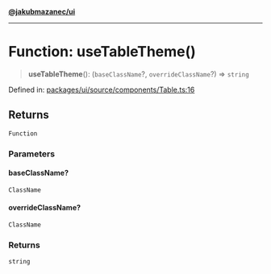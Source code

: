 [**@jakubmazanec/ui**](../README.md)

---

# Function: useTableTheme()

> **useTableTheme**(): (`baseClassName`?, `overrideClassName`?) => `string`

Defined in:
[packages/ui/source/components/Table.ts:16](https://github.com/jakubmazanec/tools/blob/66e975ab265618dba82f8e4c56654145b7ba4db7/packages/ui/source/components/Table.ts#L16)

## Returns

`Function`

### Parameters

#### baseClassName?

`ClassName`

#### overrideClassName?

`ClassName`

### Returns

`string`
